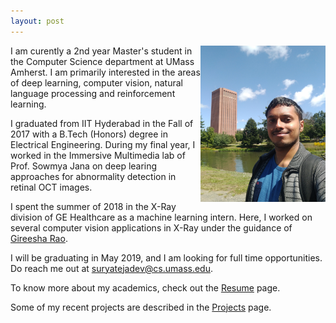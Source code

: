 ```yaml
---
layout: post
---
```


<img style="float" align="right" width="200" height="250" src="images/profile-pic.jpg">

I am curently a 2nd year Master's student in the Computer Science department at UMass Amherst. I am primarily interested in the areas of deep learning, computer vision, natural language processing and reinforcement learning.  

I graduated from IIT Hyderabad in the Fall of 2017 with a B.Tech (Honors) degree in Electrical Engineering. During my final year, I worked in the Immersive Multimedia lab of Prof. Sowmya Jana on deep learing approaches for abnormality detection in retinal OCT images. 

I spent the summer of 2018 in the X-Ray division of GE Healthcare as a machine learning intern. Here, I worked on several computer vision applications in X-Ray under the guidance of [Gireesha Rao](https://www.linkedin.com/in/gireesha-rao-05831a2).  

I will be graduating in May 2019, and I am looking for full time opportunities. Do reach me out at [suryatejadev@cs.umass.edu](mailto:suryatejadev@cs.umass.edu). 

To know more about my academics, check out the [Resume](https://suryatejadev.github.io/resume/) page. 

Some of my recent projects are described in the [Projects](https://suryatejadev.github.io/projects/) page.  


 

